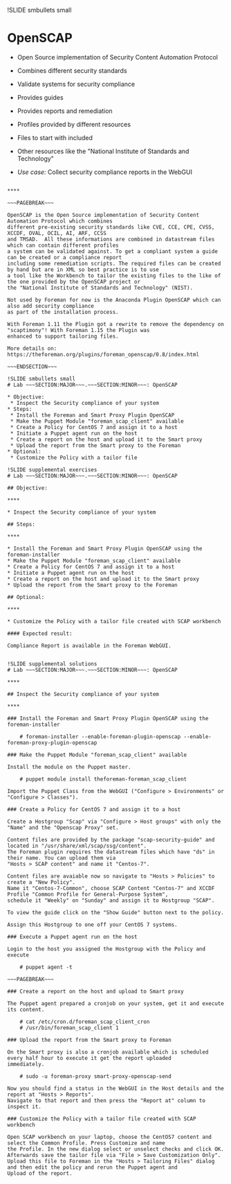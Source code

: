 !SLIDE smbullets small
# OpenSCAP

* Open Source implementation of Security Content Automation Protocol
* Combines different security standards
* Validate systems for security compliance
 * Provides guides
 * Provides reports and remediation
* Profiles provided by different resources
 * Files to start with included
 * Other resources like the "National Institute of Standards and Technology"

* _Use case:_ Collect security compliance reports in the WebGUI

~~~SECTION:handouts~~~

****

~~~PAGEBREAK~~~

OpenSCAP is the Open Source implementation of Security Content Automation Protocol which combines
different pre-existing security standards like CVE, CCE, CPE, CVSS, XCCDF, OVAL, OCIL, AI, ARF, CCSS
and TMSAD.  All these informations are combined in datastream files which can contain different profiles
a system can be validated against. To get a compliant system a guide can be created or a compliance report
including some remediation scripts. The required files can be created by hand but are in XML so best practice is to use
a tool like the Workbench to tailor the existing files to the like of the one provided by the OpenSCAP project or
the "National Institute of Standards and Technology" (NIST).

Not used by Foreman for now is the Anaconda Plugin OpenSCAP which can also add security compliance
as part of the installation process.

With Foreman 1.11 the Plugin got a rewrite to remove the dependency on "scaptimony"! With Foreman 1.15 the Plugin was
enhanced to support tailoring files.

More details on: https://theforeman.org/plugins/foreman_openscap/0.8/index.html

~~~ENDSECTION~~~

!SLIDE smbullets small
# Lab ~~~SECTION:MAJOR~~~.~~~SECTION:MINOR~~~: OpenSCAP

* Objective:
 * Inspect the Security compliance of your system
* Steps:
 * Install the Foreman and Smart Proxy Plugin OpenSCAP
 * Make the Puppet Module "foreman_scap_client" available
 * Create a Policy for CentOS 7 and assign it to a host
 * Initiate a Puppet agent run on the host
 * Create a report on the host and upload it to the Smart proxy
 * Upload the report from the Smart proxy to the Foreman
* Optional:
 * Customize the Policy with a tailor file

!SLIDE supplemental exercises
# Lab ~~~SECTION:MAJOR~~~.~~~SECTION:MINOR~~~: OpenSCAP

## Objective:

****

* Inspect the Security compliance of your system

## Steps:

****

* Install the Foreman and Smart Proxy Plugin OpenSCAP using the foreman-installer
* Make the Puppet Module "foreman_scap_client" available
* Create a Policy for CentOS 7 and assign it to a host
* Initiate a Puppet agent run on the host
* Create a report on the host and upload it to the Smart proxy
* Upload the report from the Smart proxy to the Foreman

## Optional:

****

* Customize the Policy with a tailor file created with SCAP workbench

#### Expected result:

Compliance Report is available in the Foreman WebGUI.


!SLIDE supplemental solutions
# Lab ~~~SECTION:MAJOR~~~.~~~SECTION:MINOR~~~: OpenSCAP

****

## Inspect the Security compliance of your system

****

### Install the Foreman and Smart Proxy Plugin OpenSCAP using the foreman-installer

    # foreman-installer --enable-foreman-plugin-openscap --enable-foreman-proxy-plugin-openscap

### Make the Puppet Module "foreman_scap_client" available

Install the module on the Puppet master.

    # puppet module install theforeman-foreman_scap_client

Import the Puppet Class from the WebGUI ("Configure > Environments" or "Configure > Classes").

### Create a Policy for CentOS 7 and assign it to a host

Create a Hostgroup "Scap" via "Configure > Host groups" with only the "Name" and the "Openscap Proxy" set.

Content files are provided by the package "scap-security-guide" and located in "/usr/share/xml/scap/ssg/content".
The Foreman plugin requires the datastream files which have "ds" in their name. You can upload them via
"Hosts > SCAP content" and name it "Centos-7".

Content files are avaiable now so navigate to "Hosts > Policies" to create a "New Policy".
Name it "Centos-7-Common", choose SCAP Content "Centos-7" and XCCDF Profile "Common Profile for General-Purpose System",
schedule it "Weekly" on "Sunday" and assign it to Hostgroup "SCAP".

To view the guide click on the "Show Guide" button next to the policy.

Assign this Hostgroup to one off your CentOS 7 systems.

### Execute a Puppet agent run on the host

Login to the host you assigned the Hostgroup with the Policy and execute

    # puppet agent -t

~~~PAGEBREAK~~~

### Create a report on the host and upload to Smart proxy

The Puppet agent prepared a cronjob on your system, get it and execute its content.

    # cat /etc/cron.d/foreman_scap_client_cron
    # /usr/bin/foreman_scap_client 1

### Upload the report from the Smart proxy to Foreman

On the Smart proxy is also a cronjob available which is scheduled every half hour to execute it get the report uploaded
immediately.

    # sudo -u foreman-proxy smart-proxy-openscap-send

Now you should find a status in the WebGUI in the Host details and the report at "Hosts > Reports".
Navigate to that report and then press the "Report at" column to inspect it.

### Customize the Policy with a tailor file created with SCAP workbench

Open SCAP workbench on your laptop, choose the CentOS7 content and select the Common Profile. Press Customize and name
the Profile. In the new dialog select or unselect checks and click OK. Afterwards save the tailor file via "File > Save Customization Only".
Upload this file to Foreman in the "Hosts > Tailoring Files" dialog and then edit the policy and rerun the Puppet agent and
Upload of the report.

